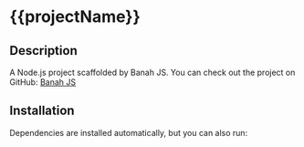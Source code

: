 # {{projectName}}

## Description
A Node.js project scaffolded by Banah JS.
You can check out the project on GitHub: [Banah JS](https://github.com/CodeMaestro-dev/banah.js/tree/main)

## Installation
Dependencies are installed automatically, but you can also run:

